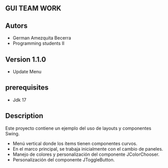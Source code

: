 ## GUI TEAM WORK

## Autors
- German Amezquita Becerra
- Programming students II

## Version 1.1.0
- Update Menu

## prerequisites
- Jdk 17

## Description
Este proyecto contiene un ejemplo del uso de layouts y componentes Swing.

- Menú vertical donde los ítems tienen componentes curvos.
- En el marco principal, se trabaja inicialmente con el cambio de paneles.
- Manejo de colores y personalización del componente JColorChooser.
- Personalización del componente JToggleButton.

